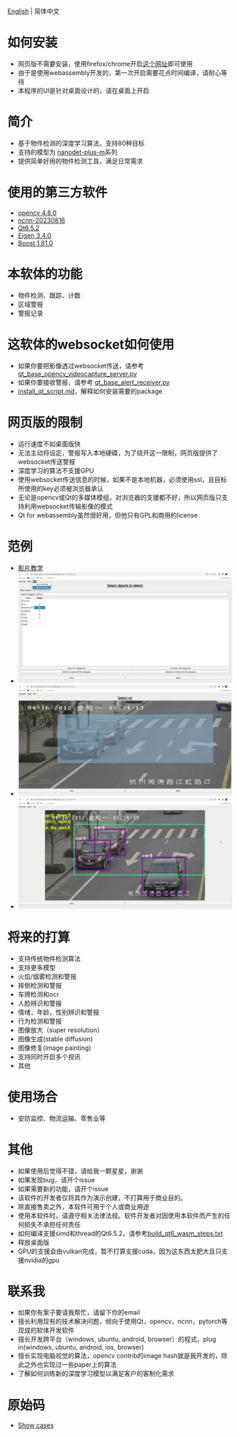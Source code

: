 [English](./readme.md) | 简体中文

# 如何安装

- 网页版不需要安装，使用firefox/chrome开启[这个网址](https://object-detector-and-alarm.netlify.app/generic_cv_tasks.html)即可使用
- 由于是使用webassembly开发的，第一次开启需要花点时间编译，请耐心等待
- 本程序的UI是针对桌面设计的，请在桌面上开启

# 简介

- 基于物件检测的深度学习算法，支持80种目标
- 支持的模型为 [nanodet-plus-m](https://github.com/RangiLyu/nanodet)系列
- 提供简单好用的物件检测工具，满足日常需求

# 使用的第三方软件

- [opencv 4.8.0](https://github.com/opencv/opencv)
- [ncnn-20230816](https://github.com/Tencent/ncnn)
- [Qt6.5.2](https://www.qt.io/)
- [Eigen 3.4.0](https://eigen.tuxfamily.org/index.php?title=Main_Page)
- [Boost 1.81.0](https://www.boost.org/)

# 本软体的功能

- 物件检测、跟踪、计数
- 区域警报
- 警报记录

# 这软体的websocket如何使用

- 如果你要把影像透过websocket传送，请参考 [qt_base_opencv_videocapture_server.py](https://github.com/stereomatchingkiss/object_detection_and_alarm/blob/main/qt_base_opencv_videocapture_server.py)
- 如果你要接收警报，请参考 [qt_base_alert_receiver.py](https://github.com/stereomatchingkiss/object_detection_and_alarm/blob/main/qt_base_alert_receiver.py)
- [install_qt_script.md](https://github.com/stereomatchingkiss/object_detection_and_alarm/blob/main/install_qt_script.md)，解释如何安装需要的package

# 网页版的限制

- 运行速度不如桌面版快
- 无法主动将设定，警报写入本地硬碟，为了绕开这一限制，网页版提供了websocket传送警报
- 深度学习的算法不支援GPU
- 使用websocket传送信息的时候，如果不是本地机器，必须使用ssl，且目标所使用的key必须被浏览器承认
- 无论是opencv或Qt的多媒体模组，对浏览器的支援都不好，所以网页版只支持利用websocket传输影像的模式
- Qt for webassembly虽然很好用，但他只有GPL和商用的license

# 范例

- [影片教学](https://youtu.be/TNancuXjlcM)
- ![保存和读取设定](./imgs/save_and_load.png)
- ![选择要追踪物件的区域](./imgs/select_roi.png)
- ![追踪与计数](./imgs/track_and_count.png)

# 将来的打算

- 支持传统物件检测算法
- 支持更多模型
- 火焰/烟雾检测和警报
- 摔倒检测和警报
- 车牌检测和ocr
- 人脸辨识和警报
- 情绪，年龄，性别辨识和警报
- 行为检测和警报
- 图像放大（super resolution）
- 图像生成(stable diffusion)
- 图像修复(image painting)
- 支持同时开启多个视讯
- 其他

# 使用场合

- 安防监控、物流运输、零售业等

# 其他

- 如果使用后觉得不错，请给我一颗星星，谢谢
- 如果发现bug，请开个issue
- 如果需要新的功能，请开个issue
- 该软件的开发者仅将其作为演示创建，不打算用于商业目的。
- 除直接售卖之外，本软件可用于个人或商业用途
- 使用本软件时，请遵守相关法律法规。软件开发者对因使用本软件而产生的任何损失不承担任何责任
- 如何编译支援simd和thread的Qt6.5.2，请参考[build_qt6_wasm_steps.txt](https://github.com/stereomatchingkiss/object_detection_and_alarm/blob/main/build_qt6_wasm_steps.txt)
- 释放桌面版
- GPU的支援会由vulkan完成，暂不打算支援cuda，因为这东西太肥大且只支援nvidia的gpu

# 联系我

- 如果你有案子要请我帮忙，请留下你的email
- 擅长利用现有的技术解决问题，倾向于使用Qt，opencv，ncnn，pytorch等现成的软体开发软件
- 擅长开发跨平台（windows, ubuntu, android, browser）的程式，plug in(windows, ubuntu, android, ios, browser)
- 擅长实现电脑视觉的算法，opencv contrib的image hash就是我开发的，除此之外也实现过一些paper上的算法
- 了解如何训练新的深度学习模型以满足客户的客制化需求

# 原始码

- [Show cases](https://github.com/stereomatchingkiss/show_cases)